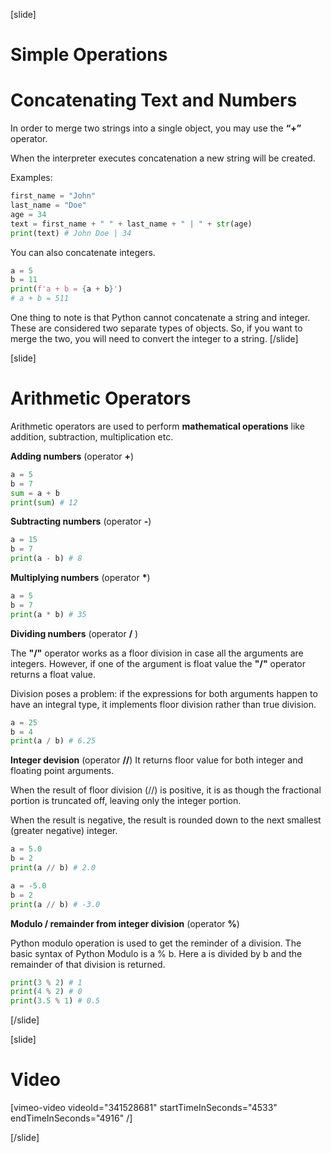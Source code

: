 [slide]
# Simple Operations

# Concatenating Text and Numbers
In order to merge two strings into a single object, you may use the **“+”** operator. 

When the interpreter executes concatenation a new string will be created.

Examples:

```python
first_name = "John"
last_name = "Doe"
age = 34
text = first_name + " " + last_name + " | " + str(age)
print(text) # John Doe | 34
```
You can also concatenate integers.

```python
a = 5
b = 11
print(f'a + b = {a + b}')
# a + b = 511
``` 
One thing to note is that Python cannot concatenate a string and integer. These are considered two separate types of objects. So, if you want to merge the two, you will need to convert the integer to a string.
[/slide]

[slide]
# Arithmetic Operators
Arithmetic operators are used to perform **mathematical operations** like addition, subtraction, multiplication etc.

**Adding numbers** (operator **+**)
```python
a = 5
b = 7
sum = a + b
print(sum) # 12
```
**Subtracting numbers** (operator **-**)
```python
a = 15
b = 7
print(a - b) # 8
```
**Multiplying numbers** (operator **\***)
```python
a = 5
b = 7
print(a * b) # 35
```

**Dividing numbers** (operator **\/** )

The **"\/"** operator works as a floor division in case all the arguments are integers. However, if one of the argument is float value the **"\/"** operator returns a float value.

Division poses a problem: if the expressions for both arguments happen to have an integral type, it implements floor division rather than true division.
```python
a = 25
b = 4
print(a / b) # 6.25
```
**Integer devision** (operator **\//**)
It returns floor value for both integer and floating point arguments. 

When the result of floor division (//) is positive, it is as though the fractional portion is truncated off, leaving only the integer portion. 

When the result is negative, the result is rounded down to the next smallest (greater negative) integer.
```python
a = 5.0
b = 2
print(a // b) # 2.0
```
```python
a = -5.0
b = 2
print(a // b) # -3.0
```
**Modulo / remainder from integer division** (operator **%**)

Python modulo operation is used to get the reminder of a division. The basic syntax of Python Modulo is a % b. Here a is divided by b and the remainder of that division is returned.
```python
print(3 % 2) # 1
print(4 % 2) # 0
print(3.5 % 1) # 0.5
```
[/slide]

[slide]
# Video

[vimeo-video videoId="341528681" startTimeInSeconds="4533" endTimeInSeconds="4916" /]

[/slide]